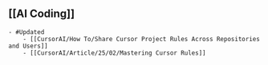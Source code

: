 ## [[AI Coding]]
	- #Updated
		- [[CursorAI/How To/Share Cursor Project Rules Across Repositories and Users]]
		- [[CursorAI/Article/25/02/Mastering Cursor Rules]]